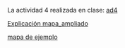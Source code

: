 La actividad 4 realizada en clase:
[ad4](https://nebrijas.github.io/periodismodedatos-mariofs17/api-pandas-folium%20(1).html)

[Explicación mapa_ampliado](https://nebrijas.github.io/periodismodedatos-mariofs17/mapa_ampliado.html)

[mapa de ejemplo](https://nebrijas.github.io/periodismodedatos-mariofs17/tipo%20(1).html)




